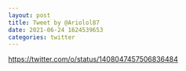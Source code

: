 ```yaml
--- 
layout: post 
title: Tweet by @Ariolol87 
date: 2021-06-24 1624539653 
categories: twitter 
--- 
```

https://twitter.com/o/status/1408047457506836484